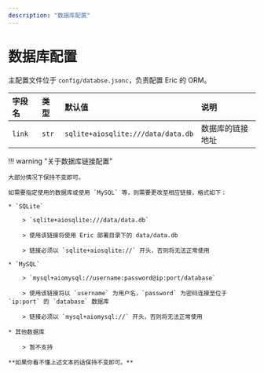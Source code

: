 ```yaml
---
description: "数据库配置"
---
```


# 数据库配置

主配置文件位于 `config/databse.jsonc`，负责配置 Eric 的 ORM。

| 字段名    | 类型    | 默认值                                | 说明       |
|:-------|:------|:-----------------------------------|:---------|
| `link` | `str` | `sqlite+aiosqlite:///data/data.db` | 数据库的链接地址 |

!!! warning "关于数据库链接配置"

    大部分情况下保持不变即可。

    如需要指定使用的数据库或使用 `MySQL` 等，则需要更改至相应链接，格式如下：

    * `SQLite`

        > `sqlite+aiosqlite:///data/data.db`

        > 使用该链接将使用 Eric 部署目录下的 data/data.db

        > 链接必须以 `sqlite+aiosqlite://` 开头，否则将无法正常使用

    * `MySQL`

        > `mysql+aiomysql://username:password@ip:port/database`

        > 使用该链接将以 `username` 为用户名，`password` 为密码连接至位于 `ip:port` 的 `database` 数据库

        > 链接必须以 `mysql+aiomysql://` 开头，否则将无法正常使用

    * 其他数据库

        > 暂不支持

    **如果你看不懂上述文本的话保持不变即可。**
